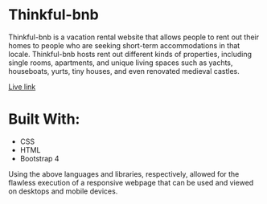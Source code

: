 # Thinkful-bnb

Thinkful-bnb is a vacation rental website that allows people to rent out their homes to people who are seeking short-term accommodations in that locale. Thinkful-bnb hosts rent out different kinds of properties, including single rooms, apartments, and unique living spaces such as yachts, houseboats, yurts, tiny houses, and even renovated medieval castles.

[Live link](https://jtam128.github.io/thinkful-bnb/)

# Built With:
* CSS
* HTML
* Bootstrap 4

Using the above languages and libraries, respectively, allowed for the flawless execution of a responsive webpage that can be used and viewed on desktops and mobile devices.
